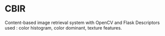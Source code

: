 # CBIR
Content-based image retrieval system with OpenCV and Flask
Descriptors used : color histogram, color dominant, texture features.
